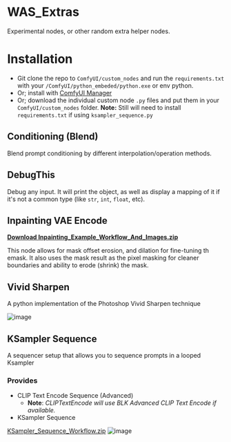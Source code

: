 # WAS_Extras
Experimental nodes, or other random extra helper nodes. 

# Installation

- Git clone the repo to `ComfyUI/custom_nodes` and run the `requirements.txt` with your `/ComfyUI/python_embeded/python.exe` or env python.
- Or; install with [ComfyUI Manager](https://github.com/ltdrdata/ComfyUI-Manager)
- Or; download the individual custom node `.py` files and put them in your `ComfyUI/custom_nodes` folder. **Note:** Still will need to install `requirements.txt` if using `ksampler_sequence.py`




## Conditioning (Blend)
Blend prompt conditioning by different interpolation/operation methods. 

## DebugThis
Debug any input. It will print the object, as well as display a mapping of it if it's not a common type (like `str`, `int`, `float`, etc).

## Inpainting VAE Encode
[**Download Inpainting_Example_Workflow_And_Images.zip**](https://github.com/WASasquatch/WAS_Extras/files/12719211/Inpainting_Example_Workflow_And_Images.zip)

This node allows for mask offset erosion, and dilation for fine-tuning th emask. It also uses the mask result as the pixel masking for cleaner boundaries and ability to erode (shrink) the mask. 

## Vivid Sharpen
A python implementation of the Photoshop Vivid Sharpen technique

![image](https://github.com/WASasquatch/WAS_Extras/assets/1151589/ebc3a81b-abf2-436e-aa2a-495522554c16)

## KSampler Sequence
A sequencer setup that allows you to sequence prompts in a looped Ksampler

### Provides
 -  CLIP Text Encode Sequence (Advanced)
    - **Note**: *CLIPTextEncode will use BLK Advanced CLIP Text Encode if available.*
 -  KSampler Sequence

[KSampler_Sequence_Workflow.zip](https://github.com/WASasquatch/WAS_Extras/files/12840983/KSampler_Sequence_Workflow.zip)
![image](https://github.com/WASasquatch/WAS_Extras/assets/1151589/83624414-4de8-4dcc-bf9e-2a1d1a8a2b10)

